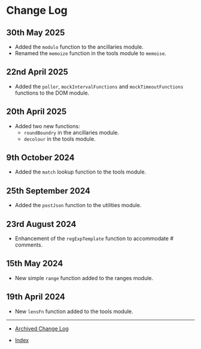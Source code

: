 # Change Log

## 30th May 2025

- Added the `modulo` function to the ancillaries module.
- Renamed the `memoize` function in the tools module to `memoise`.

## 22nd April 2025

- Added the `poller`, `mockIntervalFunctions` and `mockTimeoutFunctions` functions to the DOM module.

## 20th April 2025

- Added two new functions:
  - `roundBoundry` in the ancillaries module.
  - `decolour` in the tools module.

## 9th October 2024

- Added the `match` lookup function to the tools module.

## 25th September 2024

- Added the `postJson` function to the utilities module.

## 23rd August 2024

- Enhancement of the `regExpTemplate` function to accommodate # comments.

## 15th May 2024

- New simple `range` function added to the ranges module.

## 19th April 2024

- New `lensFn` function added to the tools module.

---

- [Archived Change Log](archivedLog.md)

- [Index](README.md)

